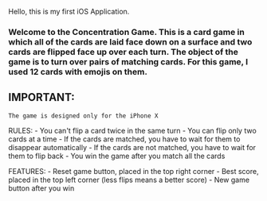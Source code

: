 Hello, this is my first iOS Application.

### Welcome to the Concentration Game. This is a card game in which all of the cards are laid face down on a surface and two cards are flipped face up over each turn. The object of the game is to turn over pairs of matching cards. For this game, I used 12 cards with emojis on them.

## IMPORTANT: 
    The game is designed only for the iPhone X

RULES:
    - You can't flip a card twice in the same turn
    - You can flip only two cards at a time
    - If the cards are matched, you have to wait for them to disappear automatically
    - If the cards are not matched, you have to wait for them to flip back
    - You win the game after you match all the cards
    
FEATURES:
    - Reset game button, placed in the top right corner
    - Best score, placed in the top left corner (less flips means a better score)
    - New game button after you win
    

    


